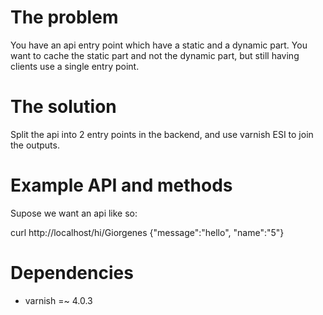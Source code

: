 # The problem

You have an api entry point which have a static and a dynamic part.
You want to cache the static part and not the dynamic part, but still
having clients use a single entry point.

# The solution

Split the api into 2 entry points in the backend, and use varnish
ESI to join the outputs.

# Example API and methods

Supose we want an api like so:

  curl http://localhost/hi/Giorgenes
  {"message":"hello", "name":"5"}

# Dependencies

- varnish =~ 4.0.3
